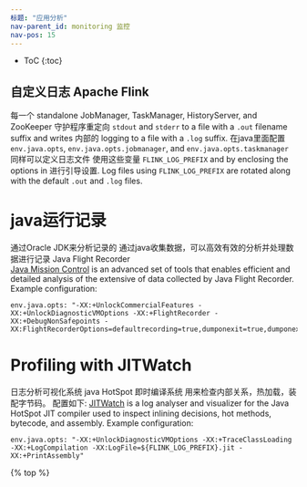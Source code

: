 ```yaml
---
标题: "应用分析"
nav-parent_id: monitoring 监控
nav-pos: 15
---
```

<!--
Licensed to the Apache Software Foundation (ASF) under one
or more contributor license agreements.  See the NOTICE file
distributed with this work for additional information
regarding copyright ownership.  The ASF licenses this file
to you under the Apache License, Version 2.0 (the
"License"); you may not use this file except in compliance
with the License.  You may obtain a copy of the License at

  http://www.apache.org/licenses/LICENSE-2.0

Unless required by applicable law or agreed to in writing,
software distributed under the License is distributed on an
"AS IS" BASIS, WITHOUT WARRANTIES OR CONDITIONS OF ANY
KIND, either express or implied.  See the License for the
specific language governing permissions and limitations
under the License.
-->

* ToC
{:toc}

## 自定义日志 Apache Flink 

每一个 standalone JobManager, TaskManager, HistoryServer, and ZooKeeper 守护程序重定向 `stdout` and `stderr` to a file
with a `.out` filename suffix and writes 内部的 logging to a file with a `.log` suffix. 在java里面配置
 `env.java.opts`, `env.java.opts.jobmanager`, and `env.java.opts.taskmanager` 同样可以定义日志文件
使用这些变量 `FLINK_LOG_PREFIX` and by enclosing the options in 进行引导设置. Log files
using `FLINK_LOG_PREFIX` are rotated along with the default `.out` and `.log` files.

# java运行记录
通过Oracle JDK来分析记录的 通过java收集数据，可以高效有效的分析并处理数据进行记录
Java Flight Recorder  
[Java Mission Control](http://www.oracle.com/technetwork/java/javaseproducts/mission-control/java-mission-control-1998576.html)
is an advanced set of tools that enables efficient and detailed analysis of the extensive of data collected by Java
Flight Recorder. Example configuration:

~~~
env.java.opts: "-XX:+UnlockCommercialFeatures -XX:+UnlockDiagnosticVMOptions -XX:+FlightRecorder -XX:+DebugNonSafepoints -XX:FlightRecorderOptions=defaultrecording=true,dumponexit=true,dumponexitpath=${FLINK_LOG_PREFIX}.jfr"
~~~

# Profiling with JITWatch
日志分析可视化系统 java HotSpot 即时编译系统 用来检查内部关系，热加载，装配字节码。
配置如下:
[JITWatch](https://github.com/AdoptOpenJDK/jitwatch/wiki) is a log analyser and visualizer for the Java HotSpot JIT
compiler used to inspect inlining decisions, hot methods, bytecode, and assembly. Example configuration:

~~~
env.java.opts: "-XX:+UnlockDiagnosticVMOptions -XX:+TraceClassLoading -XX:+LogCompilation -XX:LogFile=${FLINK_LOG_PREFIX}.jit -XX:+PrintAssembly"
~~~

{% top %}
